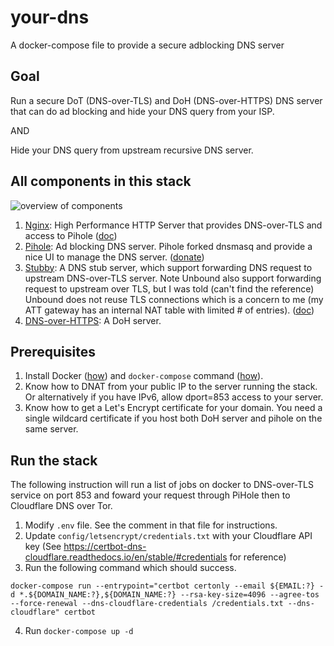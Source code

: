 # your-dns
A docker-compose file to provide a secure adblocking DNS server

## Goal

Run a secure DoT (DNS-over-TLS) and DoH (DNS-over-HTTPS) DNS server that
can do ad blocking and hide your DNS query from your ISP.

AND

Hide your DNS query from upstream recursive DNS server.

## All components in this stack

![overview of components](https://g.gravizo.com/source/svg?https://raw.githubusercontent.com/Wh1t3Fox/your-dns/master/graph.dot)

1. [Nginx](https://www.nginx.com): High Performance HTTP Server
   that provides DNS-over-TLS and access to Pihole
   ([doc](https://docs.nginx.com/))
1. [Pihole](https://pi-hole.net): Ad blocking DNS server. Pihole forked
   dnsmasq and provide a nice UI to manage the DNS server.
   ([donate](https://pi-hole.net/donate/))
1. [Stubby](https://dnsprivacy.org/wiki/display/DP/DNS+Privacy+Daemon+-+Stubby):
   A DNS stub server, which support forwarding DNS request to upstream
   DNS-over-TLS server. Note Unbound also support forwarding request to
   upstream over TLS, but I was told (can't find the reference) Unbound
   does not reuse TLS connections which is a concern to me (my ATT
   gateway has an internal NAT table with limited # of entries).
   ([doc](https://dnsprivacy.org/wiki/display/DP/Configuring+Stubby))
1. [DNS-over-HTTPS](https://github.com/m13253/dns-over-https): A DoH
   server.

## Prerequisites

1. Install Docker ([how](https://docs.docker.com/v17.12/install/)) and
   `docker-compose` command
   ([how](https://docs.docker.com/compose/install/)).
1. Know how to DNAT from your public IP to the server running the stack.
   Or alternatively if you have IPv6, allow dport=853 access to your
   server.
1. Know how to get a Let's Encrypt certificate for your domain. You need
   a single wildcard certificate if you host both DoH server and pihole
   on the same server.

## Run the stack

The following instruction will run a list of jobs on docker to
DNS-over-TLS service on port 853 and foward your request through PiHole
then to Cloudflare DNS over Tor.

1. Modify `.env` file. See the comment in that file for instructions.
2. Update `config/letsencrypt/credentials.txt` with your
   Cloudflare API key (See
   https://certbot-dns-cloudflare.readthedocs.io/en/stable/#credentials
   for reference)
3. Run the following command which should success.
```
docker-compose run --entrypoint="certbot certonly --email ${EMAIL:?} -d *.${DOMAIN_NAME:?},${DOMAIN_NAME:?} --rsa-key-size=4096 --agree-tos --force-renewal --dns-cloudflare-credentials /credentials.txt --dns-cloudflare" certbot
```
4. Run `docker-compose up -d`
